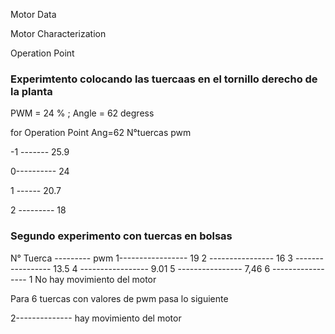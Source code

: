 
Motor Data 

Motor Characterization 

Operation Point 


### Experimtento colocando las tuercaas en el tornillo derecho de la planta 

PWM = 24 % ; Angle = 62 degress

for Operation Point Ang=62
N°tuercas   pwm

-1 ------- 25.9

0----------  24

1  ------   20.7

2 --------- 18


### Segundo experimento con tuercas en bolsas 

N° Tuerca --------- pwm
1----------------- 19 
2 ---------------- 16 
3 ----------------- 13.5
4 ----------------- 9.01
5 ----------------  7,46
6 ----------------- 1  No hay movimiento del motor

Para 6 tuercas con valores de pwm pasa lo siguiente

2-------------- hay movimiento del motor 




